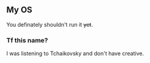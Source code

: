 ## My OS
You definately shouldn't run it ~~yet~~.

### Tf this name?
I was listening to Tchaikovsky and don't have creative.
